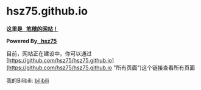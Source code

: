 ﻿# hsz75.github.io
 <b>这里是<a  href="https://hsz75.github.io" title="笔稽DE网站"> &nbsp; 笔稽的网站！</a> </b>

<b>Powered&nbsp;By<a  href="https://hsz75.github.io" title="笔稽DE网站"> &nbsp; hsz75</a></b>

目前，网站正在建设中，你可以通过 [https://github.com/hsz75/hsz75.github.io](https://github.com/hsz75/hsz75.github.io "所有页面")这个链接查看所有页面

我的Bilibili: [bilibili](https://space.bilibili.com/202673925 "我的Bilibili")
